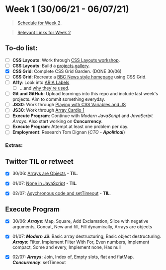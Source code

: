 # Week 1 (30/06/21 - 06/07/21)

> [Schedule for Week 2](https://learn.foundersandcoders.com/course/syllabus/pre-apprenticeship-2/schedule/).

> [Relevant Links for Week 2](https://mjow1999.github.io/FAC-Links/)

## To-do list:

- [ ] __CSS Layouts__: Work through [CSS Layouts workshop](https://learn.foundersandcoders.com/workshops/css-layout/).
- [ ] __CSS Layouts__: Build a [projects gallery](https://learn.foundersandcoders.com/course/syllabus/pre-apprenticeship-2/project/).
- [x] __CSS Grid__: Complete CSS Grid Garden. (DONE 30/06)
- [ ] __CSS Grid__: Recreate a [BBC News style homepage](https://github.com/bobbysebolao/learn-css-grid) using CSS Grid.
- [ ] __A11y__: Look into [ARIA Labels](https://css-tricks.com/why-how-and-when-to-use-semantic-html-and-aria/) 
  - [ ]  ...and [why they're used](https://www.24a11y.com/2019/what-a-year-of-learning-and-teaching-accessibility-taught-me/).
- [ ]  __Git and GitHub__: Upload learnings into this repo and include last week's projects. Aim to commit something everyday.
- [ ]  __JS30__: Work through [Playing with CSS Variables and JS](https://courses.wesbos.com/account/access/60d7a25c8981fd4f947017c5/view/194130480)
- [ ]  __JS30__: Work through [Array Cardio 1](https://courses.wesbos.com/account/access/60d7a25c8981fd4f947017c5/view/194130346)
- [ ]  __Execute Program__: Continue with _Modern JavaScript_ and _JavaScript Arrays_. Also start working on __Concurrency__.
- [ ]  __Execute Program__: Attempt at least one problem per day.
- [ ]  __Employment__: Research Tom Dignan (_CTO - __Apolitical___)

### Extras:


## Twitter TIL or retweet
- [x] 30/06: [Arrays are Objects](https://twitter.com/michWills99/status/1410252523768889344?s=20) - __TIL__.
- [x] 01/07: [None in JavaScript](https://twitter.com/michWills99/status/1410708270327676931?s=20) - __TIL__.
- [x] 02/07: [Asychronous code and setTimeout](https://twitter.com/michWills99/status/1411083014256398338?s=20) - __TIL__.


## Execute Program

- [x] 30/06: ___Arrays___: Map, Square, Add Exclamation, Slice with negative arguments, Concat, New and fill, Fill dynamically, Arrays are objects
- [x] 01/07: ___Modern JS___: Basic array destructuring, Basic object destructuring. ___Arrays___: Filter. Implement Filter With For, Even numbers, Implement compact, Some and every, Implement none, Has null
- [x] 02/07: ___Arrays___: Join, Index of, Empty slots, flat and flatMap. ___Concurrency___: setTimeout


